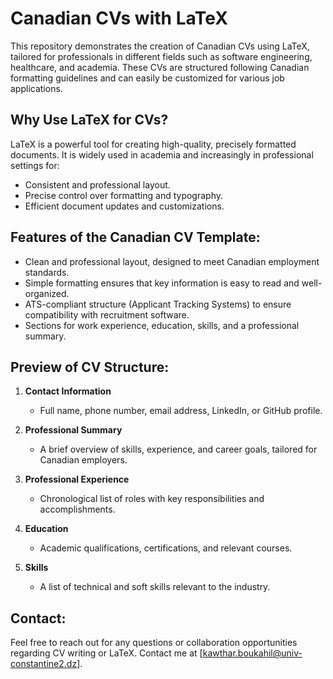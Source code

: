 # Canadian CVs with LaTeX

This repository demonstrates the creation of Canadian CVs using LaTeX, tailored for professionals in different fields such as software engineering, healthcare, and academia. These CVs are structured following Canadian formatting guidelines and can easily be customized for various job applications.

## Why Use LaTeX for CVs?
LaTeX is a powerful tool for creating high-quality, precisely formatted documents. It is widely used in academia and increasingly in professional settings for:
- Consistent and professional layout.
- Precise control over formatting and typography.
- Efficient document updates and customizations.

## Features of the Canadian CV Template:
- Clean and professional layout, designed to meet Canadian employment standards.
- Simple formatting ensures that key information is easy to read and well-organized.
- ATS-compliant structure (Applicant Tracking Systems) to ensure compatibility with recruitment software.
- Sections for work experience, education, skills, and a professional summary.

## Preview of CV Structure:
1. **Contact Information**
   - Full name, phone number, email address, LinkedIn, or GitHub profile.

2. **Professional Summary**
   - A brief overview of skills, experience, and career goals, tailored for Canadian employers.

3. **Professional Experience**
   - Chronological list of roles with key responsibilities and accomplishments.

4. **Education**
   - Academic qualifications, certifications, and relevant courses.

5. **Skills**
   - A list of technical and soft skills relevant to the industry.

## Contact:
Feel free to reach out for any questions or collaboration opportunities regarding CV writing or LaTeX. Contact me at [kawthar.boukahil@univ-constantine2.dz].


